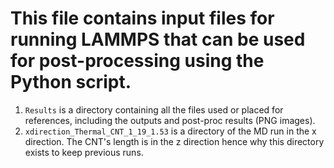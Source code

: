 # This file contains input files for running LAMMPS that can be used for post-processing using the Python script.

1. `Results` is a directory containing all the files used or placed for references, including the outputs and post-proc results (PNG images).
2. `xdirection_Thermal_CNT_1_19_1.53` is a directory of the MD run in the x direction. The CNT's length is in the z direction hence why this directory exists to keep previous runs.
